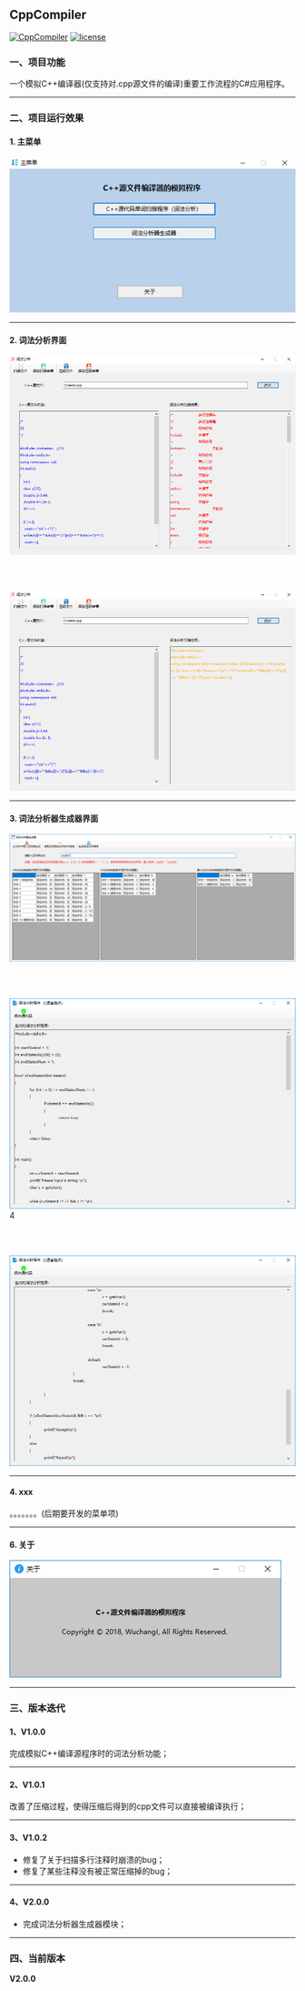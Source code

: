 ## CppCompiler

[![CppCompiler](https://img.shields.io/badge/CppCompiler-v1.0.2-green.svg)](https://github.com/Yuziquan/CppCompiler)
[![license](https://img.shields.io/packagist/l/doctrine/orm.svg)](https://github.com/Yuziquan/CppCompiler/blob/master/LICENSE)

### 一、项目功能

一个模拟C++编译器(仅支持对.cpp源文件的编译)重要工作流程的C#应用程序。



***

### 二、项目运行效果

#### 1. 主菜单

![1](https://github.com/Yuziquan/CppCompiler/blob/master/Screenshots/1.png)


***

#### 2. 词法分析界面

![2](https://github.com/Yuziquan/CppCompiler/blob/master/Screenshots/2.png)

<br/>
<br/>

![3](https://github.com/Yuziquan/CppCompiler/blob/master/Screenshots/3.png)



***
#### 3. 词法分析器生成器界面

![4](https://github.com/Yuziquan/CppCompiler/blob/master/Screenshots/4.png)

<br/>
<br/>

![5](https://github.com/Yuziquan/CppCompiler/blob/master/Screenshots/5.png)4

<br/>
<br/>

![6](https://github.com/Yuziquan/CppCompiler/blob/master/Screenshots/6.png)

***
#### 4. xxx




。。。。。。。(后期要开发的菜单项)



***

#### 6. 关于

![about](https://github.com/Yuziquan/CppCompiler/blob/master/Screenshots/about.png)



***

### 三、版本迭代

#### 1、V1.0.0

完成模拟C++编译源程序时的词法分析功能；

***

#### 2、V1.0.1

改善了压缩过程，使得压缩后得到的cpp文件可以直接被编译执行；

***

#### 3、V1.0.2

* 修复了关于扫描多行注释时崩溃的bug；
* 修复了某些注释没有被正常压缩掉的bug；

***

#### 4、V2.0.0
* 完成词法分析器生成器模块；


***

### 四、当前版本

**V2.0.0**

